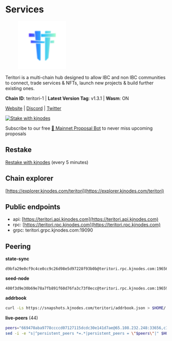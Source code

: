 # Services

<figure><img src="https://raw.githubusercontent.com/kj89/cosmos-images/main/logos/teritori.png" width="150" alt=""><figcaption></figcaption></figure>

Teritori is a multi-chain hub designed to allow IBC and non IBC communities  to connect, trade services & NFTs, launch new projects & build further existing ones.

**Chain ID**: teritori-1 | **Latest Version Tag**: v1.3.1 | **Wasm**: ON

[Website](https://teritori.com) | [Discord](https://discord.gg/teritori) | [Twitter](https://twitter.com/TeritoriNetwork)

[![Stake with kjnodes](https://i.ibb.co/cr44Q8j/button-stake-with-kjnodes.png)](https://restake.app/teritori/torivaloper184ln03hkpt75uhrrr26f66kvcqvf4yn4nc2xjm)

Subscribe to our free [🤖 Mainnet Proposal Bot](https://t.me/kjnodes_proposal_bot) to never miss upcoming proposals

## Restake

[Restake with kjnodes](https://restake.app/teritori/torivaloper184ln03hkpt75uhrrr26f66kvcqvf4yn4nc2xjm) (every 5 minutes)
## Chain explorer
[https://explorer.kjnodes.com/teritori](https://explorer.kjnodes.com/teritori)

## Public endpoints

* api: [https://teritori.api.kjnodes.com](https://teritori.api.kjnodes.com)
* rpc: [https://teritori.rpc.kjnodes.com](https://teritori.rpc.kjnodes.com)
* grpc: teritori.grpc.kjnodes.com:19090

## Peering

**state-sync**

```text
d9bfa29e0cf9c4ce0cc9c26d98e5d97228f93b0b@teritori.rpc.kjnodes.com:19656
```

**seed-node**

```text
400f3d9e30b69e78a7fb891f60d76fa3c73f0ecc@teritori.rpc.kjnodes.com:19659
```

**addrbook**
```bash
curl -Ls https://snapshots.kjnodes.com/teritori/addrbook.json > $HOME/.teritorid/config/addrbook.json
```

**live-peers** (44)
```bash
peers="669470aba9778ccccd07127115dcdc30e141d7ae@65.108.232.248:33656,c12c1ed98ab1f24266980c1f05ed0ca8812ca7aa@95.217.192.230:16656,1f858b8cc8e18ef05de79dd470ad29ba29ddbeb7@65.108.77.106:26889,89757803f40da51678451735445ad40d5b15e059@134.65.192.221:26656,412afea7f33f6f91c85f8d149eff81acb6624bb3@195.201.63.87:42656,722b63e6c65628b929f22013dcbcde980210cb44@176.9.127.54:26656,3bd3a20d7c8a26a20927289a7a6bffecf71de53e@51.81.155.97:10856,1e08fefb7e8851490d40e804df76d1ac33cb1f0a@38.146.3.175:15956,6085c32b26fb1baa4b16b426f5d56f2fff81cfc7@135.181.165.246:26656,17308ce7e097819743a01c0d30fedaa27e9f16a4@141.95.65.73:15956,48980875839186e08e12ebf0d9a2803b45206833@65.109.92.241:38026,63c28f10976800fd783930067d3d3a4eef358b28@173.215.85.171:20070,4cef2b81f82420434c6ce0dc43ca04ad18ef773f@65.108.75.107:15656,6ef7a8bc7a3cc0856594f12570e8f2282a099dcf@65.109.93.152:26796,15e7d5ef19a373da5ca7aebbe3b57203f21e0a07@198.244.179.127:26656,e1b058e5cfa2b836ddaa496b10911da62dcf182e@138.201.8.248:26656,41caa4106f68977e3a5123e56f57934a2d34a1c1@185.16.38.210:27166,e726816f42831689eab9378d5d577f1d06d25716@176.9.188.21:26656,2b4f46e601fb4ede2a0c98976337e3afdaa50dac@65.108.238.102:15956,ebc272824924ea1a27ea3183dd0b9ba713494f83@95.214.52.139:27166,920f32f409bbb18b641cdc9513545e2e016c2c62@142.132.203.60:26656,b336b83d9bab0b8cf96a3833efcbc196fab63fdd@212.95.51.215:36656,106490318e51355bc6d72e7941a0080f8b8256b9@185.16.39.14:26656,526d8c7c44f59be9a39d7463c576b68c0db23174@65.108.234.23:15956,16f90d350de14a596ebdc683ce5e703c14e40bb3@75.119.146.181:19656,3178ac8fffd269325500c95679d58d5e8ec61746@198.244.213.94:22956,409c8a2b94d3835419127521347355ae47f07dd3@5.181.190.157:27656,1f4e77295379ce0c928502d2b075157a8c8a9e64@51.83.96.150:26642,ca0d6b49b304c5f1c629809795f50440d5710b40@159.89.40.188:26656,6046cec27c36f0a7596cb9fa9f2c5decbd4e87cb@151.115.53.172:26656,0e189bbc6db606a14950a0e59641b798a255c3c8@65.109.37.154:3000,46b7ae20e3cc4264076a91c3601f3894a021a80d@65.108.6.45:36656,0b27217386756577e1eadf00c4169dc8f041e522@51.210.7.219:26656,d701007d71d071234e0375fd859a1127300a1835@107.155.109.202:26656,ebd3bdf55e5ebc84761840f1727e892f96a8dc0c@65.108.98.235:43256,43da931d00da102c002e0a227de7258b8fb1871a@144.126.135.53:26656,35de81a10ed992e427e6eb1d0d9ec3622d0f37fe@193.70.47.90:15956,358f13bd95d91517053a58f4d30205842672837f@104.37.187.214:60656,4b04b3d164dc6dd5bb555a7a106a8d314f30516f@65.21.136.170:53656,d9bfa29e0cf9c4ce0cc9c26d98e5d97228f93b0b@65.109.88.38:19656,4740ad44e58f4f4a0e2b9c4353500009eb73a05a@176.191.97.120:26656,ed747c9e39fc04fdbc7ab5fc4a4a7f7a298ee329@96.73.27.73:26656,ad347ea1ec920d12ccda2341348bcc89687739ef@88.99.164.158:38026,d956d6180e96c62315a777b1a3ed8f1ebf873e80@38.242.232.202:29656"
sed -i -e "s|^persistent_peers *=.*|persistent_peers = \"$peers\"|" $HOME/.teritorid/config/config.toml
```
